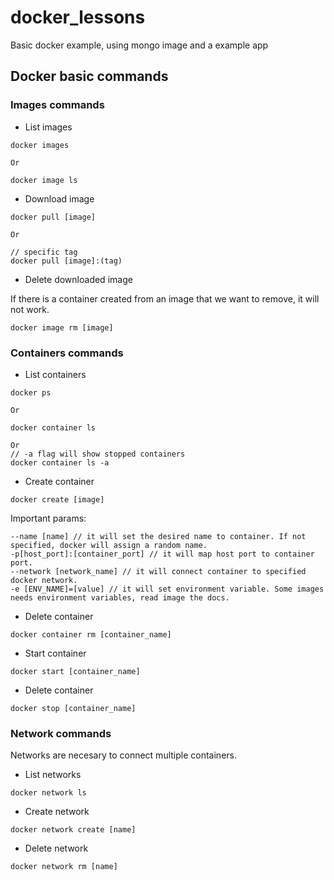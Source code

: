 # docker_lessons
Basic docker example, using mongo image and a example app

## Docker basic commands
### Images commands
- List images

```
docker images

Or

docker image ls
```
- Download image
```
docker pull [image]

Or

// specific tag
docker pull [image]:(tag)
```

- Delete downloaded image

If there is a container created from an image that we want to remove, it will not work.
```
docker image rm [image]
```

### Containers commands
- List containers
```
docker ps

Or

docker container ls

Or
// -a flag will show stopped containers
docker container ls -a
```

- Create container
```
docker create [image]
```

Important params:
```
--name [name] // it will set the desired name to container. If not specified, docker will assign a random name.
-p[host_port]:[container_port] // it will map host port to container port.
--network [network_name] // it will connect container to specified docker network.
-e [ENV_NAME]=[value] // it will set environment variable. Some images needs environment variables, read image the docs. 
```

- Delete container
```
docker container rm [container_name]
```

- Start container
```
docker start [container_name]
```

- Delete container
```
docker stop [container_name]
```

### Network commands
Networks are necesary to connect multiple containers.

- List networks
```
docker network ls
```

- Create network
```
docker network create [name]
```

- Delete network
```
docker network rm [name]
```

